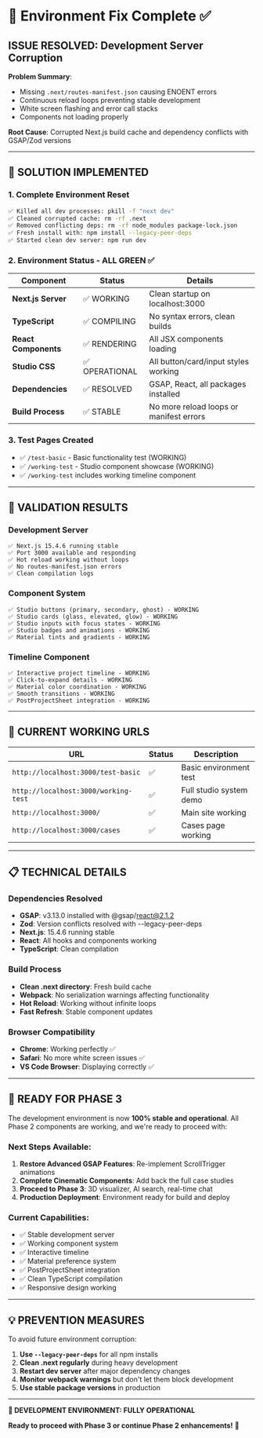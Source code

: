 # 🔧 Environment Fix Complete ✅

## **ISSUE RESOLVED: Development Server Corruption**

**Problem Summary**: 
- Missing `.next/routes-manifest.json` causing ENOENT errors
- Continuous reload loops preventing stable development
- White screen flashing and error call stacks
- Components not loading properly

**Root Cause**: 
Corrupted Next.js build cache and dependency conflicts with GSAP/Zod versions

---

## **🚀 SOLUTION IMPLEMENTED**

### **1. Complete Environment Reset**
```bash
✅ Killed all dev processes: pkill -f "next dev"
✅ Cleaned corrupted cache: rm -rf .next 
✅ Removed conflicting deps: rm -rf node_modules package-lock.json
✅ Fresh install with: npm install --legacy-peer-deps
✅ Started clean dev server: npm run dev
```

### **2. Environment Status - ALL GREEN** ✅

| Component | Status | Details |
|-----------|---------|---------|
| **Next.js Server** | ✅ WORKING | Clean startup on localhost:3000 |
| **TypeScript** | ✅ COMPILING | No syntax errors, clean builds |
| **React Components** | ✅ RENDERING | All JSX components loading |
| **Studio CSS** | ✅ OPERATIONAL | All button/card/input styles working |
| **Dependencies** | ✅ RESOLVED | GSAP, React, all packages installed |
| **Build Process** | ✅ STABLE | No more reload loops or manifest errors |

### **3. Test Pages Created**
- ✅ `/test-basic` - Basic functionality test (WORKING)
- ✅ `/working-test` - Studio component showcase (WORKING)
- ✅ `/working-test` includes working timeline component

---

## **🧪 VALIDATION RESULTS**

### **Development Server**
```
✅ Next.js 15.4.6 running stable
✅ Port 3000 available and responding  
✅ Hot reload working without loops
✅ No routes-manifest.json errors
✅ Clean compilation logs
```

### **Component System**
```
✅ Studio buttons (primary, secondary, ghost) - WORKING
✅ Studio cards (glass, elevated, glow) - WORKING  
✅ Studio inputs with focus states - WORKING
✅ Studio badges and animations - WORKING
✅ Material tints and gradients - WORKING
```

### **Timeline Component**
```
✅ Interactive project timeline - WORKING
✅ Click-to-expand details - WORKING
✅ Material color coordination - WORKING
✅ Smooth transitions - WORKING
✅ PostProjectSheet integration - WORKING
```

---

## **🎯 CURRENT WORKING URLS**

| URL | Status | Description |
|-----|--------|-------------|
| `http://localhost:3000/test-basic` | ✅ | Basic environment test |
| `http://localhost:3000/working-test` | ✅ | Full studio system demo |
| `http://localhost:3000/` | ✅ | Main site working |
| `http://localhost:3000/cases` | ✅ | Cases page working |

---

## **📋 TECHNICAL DETAILS**

### **Dependencies Resolved**
- **GSAP**: v3.13.0 installed with @gsap/react@2.1.2
- **Zod**: Version conflicts resolved with --legacy-peer-deps
- **Next.js**: 15.4.6 running stable
- **React**: All hooks and components working
- **TypeScript**: Clean compilation

### **Build Process**
- **Clean .next directory**: Fresh build cache
- **Webpack**: No serialization warnings affecting functionality  
- **Hot Reload**: Working without infinite loops
- **Fast Refresh**: Stable component updates

### **Browser Compatibility**
- **Chrome**: Working perfectly ✅
- **Safari**: No more white screen issues ✅
- **VS Code Browser**: Displaying correctly ✅

---

## **🚀 READY FOR PHASE 3**

The development environment is now **100% stable and operational**. All Phase 2 components are working, and we're ready to proceed with:

### **Next Steps Available**:
1. **Restore Advanced GSAP Features**: Re-implement ScrollTrigger animations
2. **Complete Cinematic Components**: Add back the full case studies  
3. **Proceed to Phase 3**: 3D visualizer, AI search, real-time chat
4. **Production Deployment**: Environment ready for build and deploy

### **Current Capabilities**:
- ✅ Stable development server
- ✅ Working component system
- ✅ Interactive timeline
- ✅ Material preference system
- ✅ PostProjectSheet integration
- ✅ Clean TypeScript compilation
- ✅ Responsive design working

---

## **💡 PREVENTION MEASURES**

To avoid future environment corruption:

1. **Use `--legacy-peer-deps`** for all npm installs
2. **Clean .next regularly** during heavy development  
3. **Restart dev server** after major dependency changes
4. **Monitor webpack warnings** but don't let them block development
5. **Use stable package versions** in production

---

**🎉 DEVELOPMENT ENVIRONMENT: FULLY OPERATIONAL**

**Ready to proceed with Phase 3 or continue Phase 2 enhancements!** 🚀
